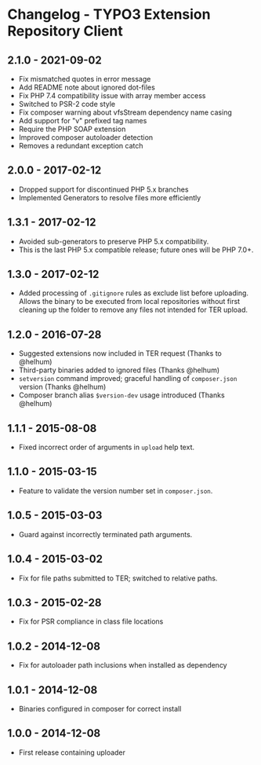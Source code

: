 Changelog - TYPO3 Extension Repository Client
=============================================

2.1.0 - 2021-09-02
------------------

- Fix mismatched quotes in error message
- Add README note about ignored dot-files
- Fix PHP 7.4 compatibility issue with array member access
- Switched to PSR-2 code style
- Fix composer warning about vfsStream dependency name casing
- Add support for "v" prefixed tag names
- Require the PHP SOAP extension
- Improved composer autoloader detection
- Removes a redundant exception catch

2.0.0 - 2017-02-12
------------------

- Dropped support for discontinued PHP 5.x branches
- Implemented Generators to resolve files more efficiently

1.3.1 - 2017-02-12
------------------

- Avoided sub-generators to preserve PHP 5.x compatibility.
- This is the last PHP 5.x compatible release; future ones will be PHP 7.0+.

1.3.0 - 2017-02-12
------------------

- Added processing of `.gitignore` rules as exclude list before uploading. Allows the binary to be executed from local
  repositories without first cleaning up the folder to remove any files not intended for TER upload.

1.2.0 - 2016-07-28
------------------

- Suggested extensions now included in TER request (Thanks to @helhum)
- Third-party binaries added to ignored files (Thanks @helhum)
- `setversion` command improved; graceful handling of `composer.json` version (Thanks @helhum)
- Composer branch alias `$version-dev` usage introduced  (Thanks @helhum)

1.1.1 - 2015-08-08
------------------

- Fixed incorrect order of arguments in `upload` help text.

1.1.0 - 2015-03-15
------------------

- Feature to validate the version number set in `composer.json`.

1.0.5 - 2015-03-03
------------------

- Guard against incorrectly terminated path arguments.

1.0.4 - 2015-03-02
------------------

- Fix for file paths submitted to TER; switched to relative paths.

1.0.3 - 2015-02-28
------------------

- Fix for PSR compliance in class file locations

1.0.2 - 2014-12-08
------------------

- Fix for autoloader path inclusions when installed as dependency

1.0.1 - 2014-12-08
------------------

- Binaries configured in composer for correct install

1.0.0 - 2014-12-08
------------------

- First release containing uploader
